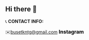 ## Hi there 👋
📞 **CONTACT INFO:**

✉️busetkntg@gmail.com
<a href="https://www.instagram.com/kullanici_adiniz" target="_blank" style="text-decoration: none; color: #000000; font-size: 16px; font-weight: bold; margin-right: 15px;">
  Instagram
</a>





<!--
**uglykiss/uglykiss** is a ✨ _special_ ✨ repository because its `README.md` (this file) appears on your GitHub profile.

Here are some ideas to get you started:

- 🔭 I’m currently working on ...
- 🌱 I’m currently learning ...
- 👯 I’m looking to collaborate on ...
- 🤔 I’m looking for help with ...
- 💬 Ask me about ...
- 📫 How to reach me: ...
- 😄 Pronouns: ...
- ⚡ Fun fact: ...
-->
